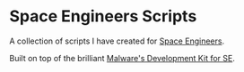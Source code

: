 # Space Engineers Scripts
A collection of scripts I have created for [Space Engineers](https://www.spaceengineersgame.com/).

Built on top of the brilliant [Malware's Development Kit for SE](https://github.com/malware-dev/MDK-SE).
